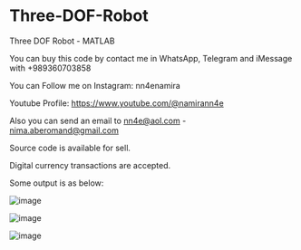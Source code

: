 # Three-DOF-Robot
Three DOF Robot - MATLAB

You can buy this code by contact me in WhatsApp, Telegram and iMessage with +989360703858

You can Follow me on Instagram: nn4enamira

Youtube Profile: https://www.youtube.com/@namirann4e

Also you can send an email to nn4e@aol.com - nima.aberomand@gmail.com

Source code is available for sell.

Digital currency transactions are accepted.

Some output is as below:

![image](https://github.com/user-attachments/assets/bd36da6c-a541-4899-a31a-a3986d61226c)

![image](https://github.com/user-attachments/assets/3a4973b0-65ab-48f6-8a9f-3b41da732fb5)

![image](https://github.com/user-attachments/assets/b83e0386-63c8-48d5-8c79-cbce62164d25)
